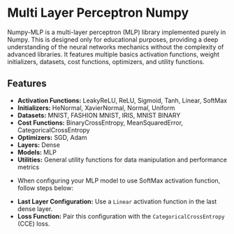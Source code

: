 # Multi Layer Perceptron Numpy

Numpy-MLP is a multi-layer perceptron (MLP) library implemented purely in Numpy. This is designed only for educational purposes, providing a deep understanding of the neural networks mechanics without the complexity of advanced libraries. It features multiple basics activation functions, weight initializers, datasets, cost functions, optimizers, and utility functions.

## Features

- **Activation Functions:** LeakyReLU, ReLU, Sigmoid, Tanh, Linear, SoftMax
- **Initializers:** HeNormal, XavierNormal, Normal, Uniform
- **Datasets:** MNIST, FASHION MNIST, IRIS, MNIST BINARY
- **Cost Functions:** BinaryCrossEntropy, MeanSquaredError, CategoricalCrossEntropy
- **Optimizers:** SGD, Adam
- **Layers:** Dense
- **Models:** MLP
- **Utilities:** General utility functions for data manipulation and performance metrics

* When configuring your MLP model to use SoftMax activation function, follow steps below:

- **Last Layer Configuration:** Use a `Linear` activation function in the last dense layer. 
- **Loss Function:** Pair this configuration with the `CategoricalCrossEntropy` (CCE) loss. 
